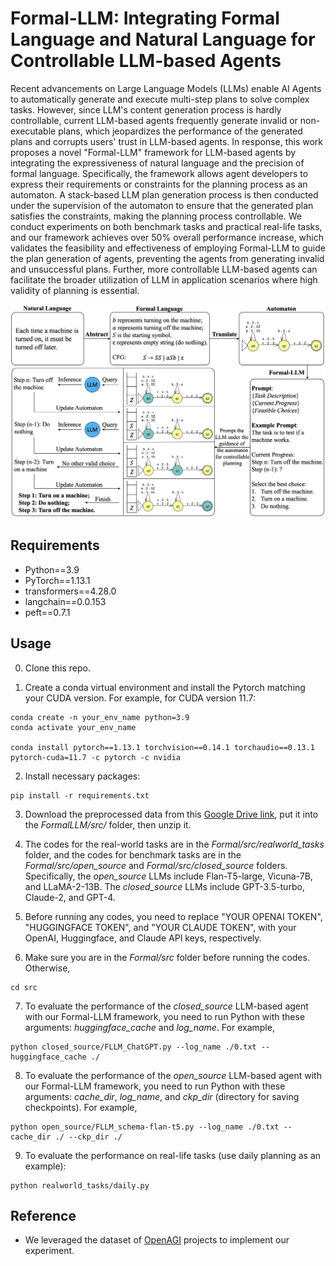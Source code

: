 # Formal-LLM: Integrating Formal Language and Natural Language for Controllable LLM-based Agents 

Recent advancements on Large Language Models (LLMs) enable AI Agents to automatically generate and execute multi-step plans to solve complex tasks. However, since LLM's content generation process is hardly controllable, current LLM-based agents frequently generate invalid or non-executable plans, which jeopardizes the performance of the generated plans and corrupts users' trust in LLM-based agents. In response, this work proposes a novel "Formal-LLM" framework for LLM-based agents by integrating the expressiveness of natural language and the precision of formal language. Specifically, the framework allows agent developers to express their requirements or constraints for the planning process as an automaton. A stack-based LLM plan generation process is then conducted under the supervision of the automaton to ensure that the generated plan satisfies the constraints, making the planning process controllable. We conduct experiments on both benchmark tasks and practical real-life tasks, and our framework achieves over 50% overall performance increase, which validates the feasibility and effectiveness of employing Formal-LLM to guide the plan generation of agents, preventing the agents from generating invalid and unsuccessful plans. Further, more controllable LLM-based agents can facilitate the broader utilization of LLM in application scenarios where high validity of planning is essential.

<p align="center">
<img src="img/Formal-LLM.png">
</p>

## Requirements

- Python==3.9
- PyTorch==1.13.1
- transformers==4.28.0
- langchain==0.0.153
- peft==0.7.1

## Usage

0. Clone this repo.

1. Create a conda virtual environment and install the Pytorch matching your CUDA version. For example, for CUDA version 11.7:

```
conda create -n your_env_name python=3.9
conda activate your_env_name

conda install pytorch==1.13.1 torchvision==0.14.1 torchaudio==0.13.1 pytorch-cuda=11.7 -c pytorch -c nvidia
```

2. Install necessary packages:

```
pip install -r requirements.txt
```

3. Download the preprocessed data from this [Google Drive link](https://drive.google.com/drive/folders/1AjT6y7qLIMxcmHhUBG5IE1_5SnCPR57e?usp=share_link), put it into the *FormalLLM/src/* folder, then unzip it.

4. The codes for the real-world tasks are in the *Formal/src/realworld_tasks* folder, and the codes for benchmark tasks are in the *Formal/src/open_source* and *Formal/src/closed_source* folders. Specifically, the *open_source* LLMs include Flan-T5-large, Vicuna-7B, and LLaMA-2-13B. The *closed_source* LLMs include GPT-3.5-turbo, Claude-2, and GPT-4.

5. Before running any codes, you need to replace "YOUR OPENAI TOKEN", "HUGGINGFACE TOKEN", and "YOUR CLAUDE TOKEN", with your OpenAI, Huggingface, and Claude API keys, respectively.

6. Make sure you are in the *Formal/src* folder before running the codes. Otherwise,

```
cd src
```

7. To evaluate the performance of the *closed_source* LLM-based agent with our Formal-LLM framework, you need to run Python with these arguments: *huggingface_cache* and *log_name*. For example,

```
python closed_source/FLLM_ChatGPT.py --log_name ./0.txt --huggingface_cache ./
```

8. To evaluate the performance of the *open_source* LLM-based agent with our Formal-LLM framework, you need to run Python with these arguments: *cache_dir*, *log_name*, and *ckp_dir* (directory for saving checkpoints). For example,

```
python open_source/FLLM_schema-flan-t5.py --log_name ./0.txt --cache_dir ./ --ckp_dir ./
```

9. To evaluate the performance on real-life tasks (use daily planning as an example):

```
python realworld_tasks/daily.py
```

## Reference

- We leveraged the dataset of [OpenAGI](https://github.com/agiresearch/OpenAGI) projects to implement our experiment.
